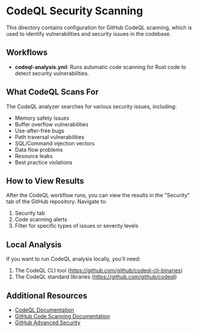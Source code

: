 # CodeQL Security Scanning

This directory contains configuration for GitHub CodeQL scanning, which is used to identify vulnerabilities and security issues in the codebase.

## Workflows

- **codeql-analysis.yml**: Runs automatic code scanning for Rust code to detect security vulnerabilities.

## What CodeQL Scans For

The CodeQL analyzer searches for various security issues, including:

- Memory safety issues
- Buffer overflow vulnerabilities 
- Use-after-free bugs
- Path traversal vulnerabilities
- SQL/Command injection vectors
- Data flow problems
- Resource leaks
- Best practice violations

## How to View Results

After the CodeQL workflow runs, you can view the results in the "Security" tab of the GitHub repository. Navigate to:

1. Security tab
2. Code scanning alerts
3. Filter for specific types of issues or severity levels

## Local Analysis

If you want to run CodeQL analysis locally, you'll need:

1. The CodeQL CLI tool (https://github.com/github/codeql-cli-binaries)
2. The CodeQL standard libraries (https://github.com/github/codeql)

## Additional Resources

- [CodeQL Documentation](https://codeql.github.com/docs)
- [GitHub Code Scanning Documentation](https://docs.github.com/en/code-security/code-scanning)
- [GitHub Advanced Security](https://docs.github.com/en/get-started/learning-about-github/about-github-advanced-security) 